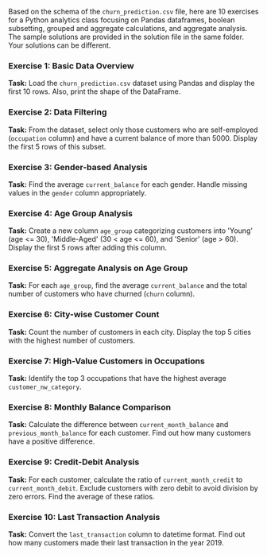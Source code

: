 Based on the schema of the `churn_prediction.csv` file, here are 10 exercises for a Python analytics class focusing on Pandas dataframes, boolean subsetting, grouped and aggregate calculations, and aggregate analysis. The sample solutions are provided in the solution file in the same folder. Your solutions can be different.

### Exercise 1: Basic Data Overview
**Task:** Load the `churn_prediction.csv` dataset using Pandas and display the first 10 rows. Also, print the shape of the DataFrame.

### Exercise 2: Data Filtering
**Task:** From the dataset, select only those customers who are self-employed (`occupation` column) and have a current balance of more than 5000. Display the first 5 rows of this subset.

### Exercise 3: Gender-based Analysis
**Task:** Find the average `current_balance` for each gender. Handle missing values in the `gender` column appropriately.

### Exercise 4: Age Group Analysis
**Task:** Create a new column `age_group` categorizing customers into 'Young' (age <= 30), 'Middle-Aged' (30 < age <= 60), and 'Senior' (age > 60). Display the first 5 rows after adding this column.

### Exercise 5: Aggregate Analysis on Age Group
**Task:** For each `age_group`, find the average `current_balance` and the total number of customers who have churned (`churn` column).

### Exercise 6: City-wise Customer Count
**Task:** Count the number of customers in each city. Display the top 5 cities with the highest number of customers.

### Exercise 7: High-Value Customers in Occupations
**Task:** Identify the top 3 occupations that have the highest average `customer_nw_category`.

### Exercise 8: Monthly Balance Comparison
**Task:** Calculate the difference between `current_month_balance` and `previous_month_balance` for each customer. Find out how many customers have a positive difference.

### Exercise 9: Credit-Debit Analysis
**Task:** For each customer, calculate the ratio of `current_month_credit` to `current_month_debit`. Exclude customers with zero debit to avoid division by zero errors. Find the average of these ratios.

### Exercise 10: Last Transaction Analysis
**Task:** Convert the `last_transaction` column to datetime format. Find out how many customers made their last transaction in the year 2019.
